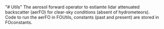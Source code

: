 "# Utils" 
The aerosol forward operator to estiamte lidar attenuated backscatter (aerFO) for clear-sky conditions (absent of hydrometeors). Code to run the aerFO in FOUtils, constants (past and present) are stored in FOconstants.
